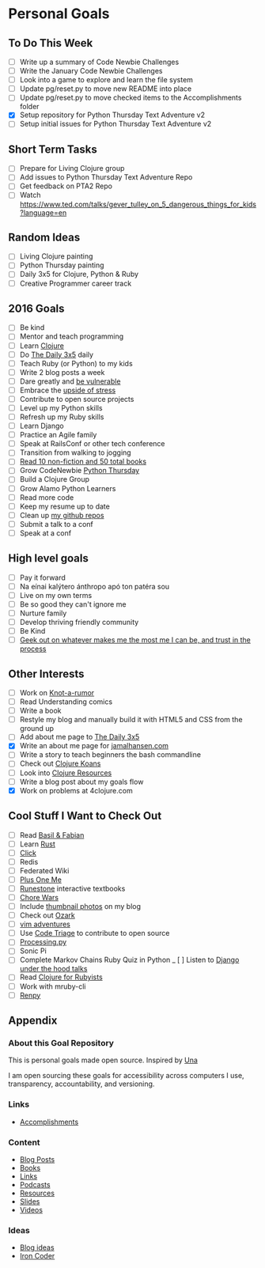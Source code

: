 Personal Goals
==============

## To Do This Week
- [ ] Write up a summary of Code Newbie Challenges
- [ ] Write the January Code Newbie Challenges
- [ ] Look into a game to explore and learn the file system
- [ ] Update pg/reset.py to move new README into place
- [ ] Update pg/reset.py to move checked items to the Accomplishments folder
- [X] Setup repository for Python Thursday Text Adventure v2
- [ ] Setup initial issues for Python Thursday Text Adventure v2

## Short Term Tasks
- [ ] Prepare for Living Clojure group
- [ ] Add issues to Python Thursday Text Adventure Repo
- [ ] Get feedback on PTA2 Repo
- [ ] Watch https://www.ted.com/talks/gever_tulley_on_5_dangerous_things_for_kids?language=en

## Random Ideas
- [ ] Living Clojure painting
- [ ] Python Thursday painting
- [ ] Daily 3x5 for Clojure, Python & Ruby
- [ ] Creative Programmer career track

## 2016 Goals
- [ ] Be kind
- [ ] Mentor and teach programming
- [ ] Learn [Clojure](http://clojure.org/)
- [ ] Do [The Daily 3x5](http://thedaily3x5.com) daily
- [ ] Teach Ruby (or Python) to my kids
- [ ] Write 2 blog posts a week
- [ ] Dare greatly and [be vulnerable](https://www.ted.com/talks/brene_brown_on_vulnerability)
- [ ] Embrace the [upside of stress](https://www.ted.com/talks/kelly_mcgonigal_how_to_make_stress_your_friend)
- [ ] Contribute to open source projects
- [ ] Level up my Python skills
- [ ] Refresh up my Ruby skills
- [ ] Learn Django
- [ ] Practice an Agile family
- [ ] Speak at RailsConf or other tech conference
- [ ] Transition from walking to jogging
- [ ] [Read 10 non-fiction and 50 total books](https://www.goodreads.com/user/year_in_books/2016/3331615)
- [ ] Grow CodeNewbie [Python Thursday](https://www.youtube.com/playlist?list=PLyLTyCCJDTTdTPr_2poRwdzQpHX3U8J2E)
- [ ] Build a Clojure Group
- [ ] Grow Alamo Python Learners
- [ ] Read more code
- [ ] Keep my resume up to date
- [ ] Clean up [my github repos](https://github.com/jamalhansen)
- [ ] Submit a talk to a conf
- [ ] Speak at a conf

## High level goals
- [ ] Pay it forward
- [ ] Na eínai kalýtero ánthropo apó ton patéra sou
- [ ] Live on my own terms
- [ ] Be so good they can't ignore me
- [ ] Nurture family
- [ ] Develop thriving friendly community
- [ ] Be Kind
- [ ] [Geek out on whatever makes me the most me I can be, and trust in the process](http://www.superlativelyrude.com/2016/01/laura-jane-williams-marie-claire-bravery-ambassador-break-free.html)

## Other Interests
- [ ] Work on [Knot-a-rumor](https://github.com/jamalhansen/knot-a-rumor)
- [ ] Read Understanding comics
- [ ] Write a book
- [ ] Restyle my blog and manually build it with HTML5 and CSS from the ground up
- [ ] Add about me page to [The Daily 3x5](http://thedaily3x5.com)
- [X] Write an about me page for [jamalhansen.com](http://jamalhansen.com)
- [ ] Write a story to teach beginners the bash commandline
- [ ] Check out [Clojure Koans](https://github.com/functional-koans/clojure-koans)
- [ ] Look into [Clojure Resources](https://github.com/matthiasn/Clojure-Resources)
- [ ] Write a blog post about my goals flow
- [X] Work on problems at 4clojure.com

## Cool Stuff I Want to Check Out
- [ ] Read [Basil & Fabian](http://blog.jamisbuck.org/)
- [ ] Learn [Rust](https://www.rust-lang.org/)
- [ ] [Click](http://click.pocoo.org/4/)
- [ ] Redis
- [ ] Federated Wiki
- [ ] [Plus One Me](http://plusoneme.com)
- [ ] [Runestone](http://runestoneinteractive.org/) interactive textbooks
- [ ] [Chore Wars](http://chorewars.com)
- [ ] Include [thumbnail photos](http://stackoverflow.com/questions/19274463/what-is-link-rel-image-src) on my blog
- [ ] Check out [Ozark](https://ozark.cc/)
- [ ] [vim adventures](http://vim-adventures.com/)
- [ ] Use [Code Triage](http://www.codetriage.com/) to contribute to open source
- [ ] [Processing.py](http://py.processing.org/)
- [ ] Sonic Pi
- [ ] Complete Markov Chains Ruby Quiz in Python
_ [ ] Listen to [Django under the hood talks](https://opbeat.com/events/duth/?utm_content=buffer86914&utm_medium=social&utm_source=twitter.com&utm_campaign=buffer)
- [ ] Read [Clojure for Rubyists](http://www.lispcast.com/clojure-ruby-videos?utm_source=dlvr.it&utm_medium=twitter)
- [ ] Work with mruby-cli
- [ ] [Renpy](http://renpy.org/)

## Appendix

### About this Goal Repository
This is personal goals made open source.  Inspired by [Una](http://una.im/personal-goals-guide/)

I am open sourcing these goals for accessibility across computers I use, transparency, accountability, and versioning.

### Links

* [Accomplishments](https://github.com/jamalhansen/personal-goals/tree/master/accomplishments)

### Content

* [Blog Posts](https://github.com/jamalhansen/personal-goals/blob/master/content-list/blog-posts.md)
* [Books](https://github.com/jamalhansen/personal-goals/blob/master/content-list/books.md)
* [Links](https://github.com/jamalhansen/personal-goals/blob/master/content-list/links.md)
* [Podcasts](https://github.com/jamalhansen/personal-goals/blob/master/content-list/podcasts.md)
* [Resources](https://github.com/jamalhansen/personal-goals/blob/master/content-list/resources.md)
* [Slides](https://github.com/jamalhansen/personal-goals/blob/master/content-list/slides.md)
* [Videos](https://github.com/jamalhansen/personal-goals/blob/master/content-list/videos.md)

### Ideas

* [Blog ideas](https://github.com/jamalhansen/personal-goals/blob/master/ideas/blog-ideas.md)
* [Iron Coder](https://github.com/jamalhansen/personal-goals/blob/master/ideas/iron-coder.md)
